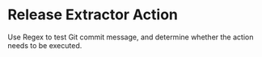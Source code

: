 # Release Extractor Action

Use Regex to test Git commit message,
and determine whether the action needs to be executed.
